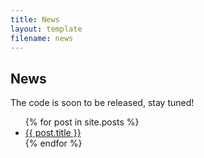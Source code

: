 ```yaml
---
title: News
layout: template
filename: news
---
```


## News

The code is soon to be released, stay tuned!

<ul>
  {% for post in site.posts %}
    <li>
      <a href="phoebe{{ post.url }}">{{ post.title }}</a>
    </li>
  {% endfor %}
</ul>
